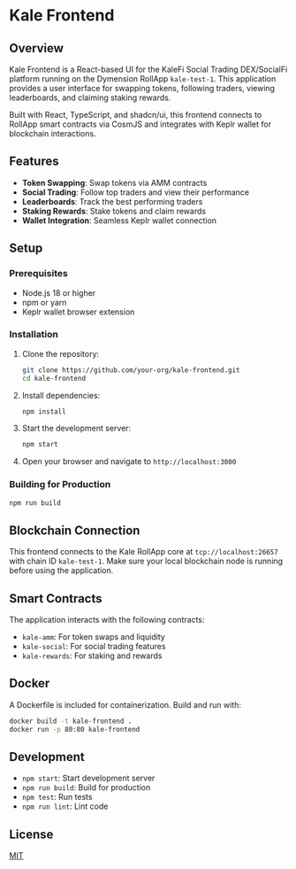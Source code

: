 # Kale Frontend

## Overview

Kale Frontend is a React-based UI for the KaleFi Social Trading DEX/SocialFi platform running on the Dymension RollApp `kale-test-1`. This application provides a user interface for swapping tokens, following traders, viewing leaderboards, and claiming staking rewards.

Built with React, TypeScript, and shadcn/ui, this frontend connects to RollApp smart contracts via CosmJS and integrates with Keplr wallet for blockchain interactions.

## Features

- **Token Swapping**: Swap tokens via AMM contracts
- **Social Trading**: Follow top traders and view their performance
- **Leaderboards**: Track the best performing traders
- **Staking Rewards**: Stake tokens and claim rewards
- **Wallet Integration**: Seamless Keplr wallet connection

## Setup

### Prerequisites

- Node.js 18 or higher
- npm or yarn
- Keplr wallet browser extension

### Installation

1. Clone the repository:
   ```bash
   git clone https://github.com/your-org/kale-frontend.git
   cd kale-frontend
   ```

2. Install dependencies:
   ```bash
   npm install
   ```

3. Start the development server:
   ```bash
   npm start
   ```

4. Open your browser and navigate to `http://localhost:3000`

### Building for Production

```bash
npm run build
```

## Blockchain Connection

This frontend connects to the Kale RollApp core at `tcp://localhost:26657` with chain ID `kale-test-1`. Make sure your local blockchain node is running before using the application.

## Smart Contracts

The application interacts with the following contracts:
- `kale-amm`: For token swaps and liquidity
- `kale-social`: For social trading features
- `kale-rewards`: For staking and rewards

## Docker

A Dockerfile is included for containerization. Build and run with:

```bash
docker build -t kale-frontend .
docker run -p 80:80 kale-frontend
```

## Development

- `npm start`: Start development server
- `npm run build`: Build for production
- `npm test`: Run tests
- `npm run lint`: Lint code

## License

[MIT](LICENSE)
